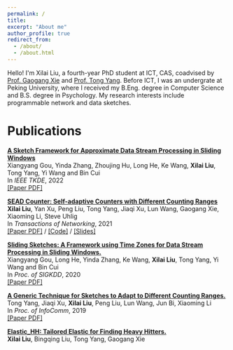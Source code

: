 ```yaml
---
permalink: /
title: 
excerpt: "About me"
author_profile: true
redirect_from: 
  - /about/
  - /about.html
---
```



Hello! I'm Xilai Liu, a fourth-year PhD student at ICT, CAS, coadvised by [Prof. Gaogang Xie](https://people.ucas.ac.cn/~_xie?language=en) and [Prof. Tong Yang](https://yangtonghome.github.io/). Before ICT, I was an undergrate at Peking University, where I received my B.Eng. degree in Computer Science and B.S. degree in Psychology. My research interests include programmable network and data sketches.

Publications
======
[**A Sketch Framework for Approximate Data Stream Processing in Sliding Windows**](https://ieeexplore.ieee.org/document/9713710/) <br>
Xiangyang Gou, Yinda Zhang, Zhoujing Hu, Long He, Ke Wang, **Xilai Liu**, Tong Yang, Yi Wang and Bin Cui <br>
In *IEEE TKDE*, 2022 <br>
[\[Paper PDF\]](https://yangtonghome.github.io/uploads/SlidingSketch_TKDE2022_final.pdf) 

[**SEAD Counter: Self-adaptive Counters with Different Counting Ranges**](https://ieeexplore.ieee.org/document/9537736) <br>
**Xilai Liu**, Yan Xu, Peng Liu,  Tong Yang, Jiaqi Xu, Lun Wang, Gaogang Xie, Xiaoming Li, Steve Uhlig <br>
In *Transactions of Networking*, 2021 <br>
[\[Paper PDF\]](https://yangtonghome.github.io/uploads/SEAD_Counter_Self-Adaptive_Counters_With_Different_Counting_Ranges.pdf)  /  [\[Code\]](https://github.com/SEADCounter/SEADCounter)  /  [\[Slides\]](https://liuxilai.github.io) <br>

[**Sliding Sketches: A Framework using Time Zones for Data Stream Processing in Sliding Windows.**](https://dl.acm.org/doi/10.1145/3394486.3403144) <br>
Xiangyang Gou, Long He, Yinda Zhang, Ke Wang, **Xilai Liu**, Tong Yang, Yi Wang and Bin Cui <br>
In *Proc. of SIGKDD*, 2020 <br>
[\[Paper PDF\]](https://yangtonghome.github.io/uploads/SlidingSketches_kdd2020.pdf) <br>

[**A Generic Technique for Sketches to Adapt to Different Counting Ranges.**](https://ieeexplore.ieee.org/abstract/document/8737531) <br>
Tong Yang, Jiaqi Xu, **Xilai Liu**, Peng Liu, Lun Wang, Jun Bi, Xiaoming Li <br>
In *Proc. of InfoComm*, 2019 <br>
[\[Paper PDF\]](https://yangtonghome.github.io/uploads/A_Generic_Technique_for_Sketches_to_Adapt_to_Different_Counting_Ranges.pdf) <br>

[**Elastic_HH: Tailored Elastic for Finding Heavy Hitters.**](https://arxiv.org/abs/1909.02203) <br>
**Xilai Liu**, Bingqing Liu, Tong Yang, Gaogang Xie <br>

